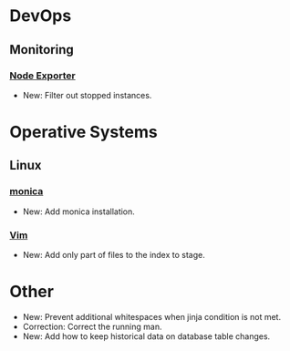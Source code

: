 # DevOps

## Monitoring

### [Node Exporter](node_exporter.md)

* New: Filter out stopped instances.

# Operative Systems

## Linux

### [monica](monica.md)

* New: Add monica installation.

### [Vim](vim.md)

* New: Add only part of files to the index to stage.

# Other

* New: Prevent additional whitespaces when jinja condition is not met.
* Correction: Correct the running man.
* New: Add how to keep historical data on database table changes.